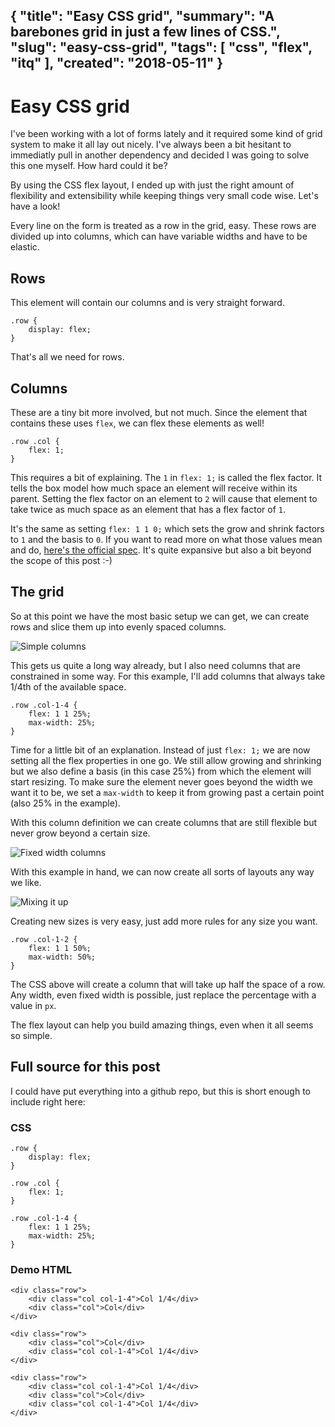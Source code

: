 {
    "title": "Easy CSS grid",
    "summary": "A barebones grid in just a few lines of CSS.",
    "slug": "easy-css-grid",
    "tags": [
        "css",
        "flex",
        "itq"
    ],
    "created": "2018-05-11"
}
---
# Easy CSS grid

I've been working with a lot of forms lately and it required some kind of grid system to make it all lay out nicely. I've always been a bit hesitant to immediatly pull in another dependency and decided I was going to solve this one myself. How hard could it be?

By using the CSS flex layout, I ended up with just the right amount of flexibility and extensibility while keeping things very small code wise. Let's have a look!

Every line on the form is treated as a row in the grid, easy. These rows are divided up into columns, which can have variable widths and have to be elastic.

## Rows

This element will contain our columns and is very straight forward.

    .row {
        display: flex;
    }

That's all we need for rows.

## Columns

These are a tiny bit more involved, but not much. Since the element that contains these uses `flex`, we can flex these elements as well!

    .row .col {
        flex: 1;
    }

This requires a bit of explaining. The `1` in `flex: 1;` is called the flex factor. It tells the box model how much space an element will receive within its parent. Setting the flex factor on an element to `2` will cause that element to take twice as much space as an element that has a flex factor of `1`.

It's the same as setting `flex: 1 1 0;` which sets the grow and shrink factors to `1` and the basis to `0`. If you want to read more on what those values mean and do, [here's the official spec](https://www.w3.org/TR/css-flexbox-1/#flex-common). It's quite expansive but also a bit beyond the scope of this post :-)

## The grid

So at this point we have the most basic setup we can get, we can create rows and slice them up into evenly spaced columns.

![Simple columns](/content/easy-css-grid/simple-columns.png)

This gets us quite a long way already, but I also need columns that are constrained in some way. For this example, I'll add columns that always take 1/4th of the available space.

    .row .col-1-4 {
        flex: 1 1 25%;
        max-width: 25%;
    }

Time for a little bit of an explanation. Instead of just `flex: 1;` we are now setting all the flex properties in one go. We still allow growing and shrinking but we also define a basis (in this case 25%) from which the element will start resizing. To make sure the element never goes beyond the width we want it to be, we set a `max-width` to keep it from growing past a certain point (also 25% in the example).

With this column definition we can create columns that are still flexible but never grow beyond a certain size.

![Fixed width columns](/content/easy-css-grid/fixed-width-columns.png)

With this example in hand, we can now create all sorts of layouts any way we like.

![Mixing it up](/content/easy-css-grid/mixed-columns.png)

Creating new sizes is very easy, just add more rules for any size you want.

    .row .col-1-2 {
        flex: 1 1 50%;
        max-width: 50%;
    }

The CSS above will create a column that will take up half the space of a row. Any width, even fixed width is possible, just replace the percentage with a value in `px`.

The flex layout can help you build amazing things, even when it all seems so simple.

## Full source for this post

I could have put everything into a github repo, but this is short enough to include right here:

### CSS

    .row {
        display: flex;
    }

    .row .col {
        flex: 1;
    }

    .row .col-1-4 {
        flex: 1 1 25%;
        max-width: 25%;
    }

### Demo HTML

    <div class="row">
        <div class="col col-1-4">Col 1/4</div>
        <div class="col">Col</div>
    </div>

    <div class="row">
        <div class="col">Col</div>
        <div class="col col-1-4">Col 1/4</div>
    </div>

    <div class="row">
        <div class="col col-1-4">Col 1/4</div>
        <div class="col">Col</div>
        <div class="col col-1-4">Col 1/4</div>
    </div>
